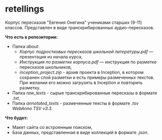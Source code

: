 # retellings
Корпус пересказов "Евгения Онегина" учениками старших (9-11) классов. Представлен в виде транскрибированных аудио-пересказов.

**Что есть в репозитории:**  
* Папка *about*:
    * *Корпус подростковых пересказов школьной литературы.pdf* — презентация из начала курса,
    * *Инструкция по разметке корпуса.pdf* — инструкция по разметке пересказов школьников,
    * *inception_project.zip* - архив проекта в Inception, в котором сохранен слой разметки и есть примеры размеченных текстов. При желании его можно загрузить в Inception и повторить разметку.
* Папка *raw_texts* - сырые транскрибированные пересказы в формате *.txt*,
* Папка *annotated_texts* - размеченные тексты в формате *.tsv* *WebAnno TSV v3.3*.

**Что будет:**
* Макет сайта со встроенным поиском,
* База данных, представленная в виде коллекций в формате *.json*.
